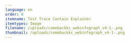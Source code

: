 ```yaml
---
language: en
order: 8
itemname: Test Trace Contain Explainer
itemtypes: Image
filename: /uploads/comebackkc_webinfograph_v4-1-.png
thumbnail: /uploads/comebackkc_webinfograph_v4-1-.png
---
```


